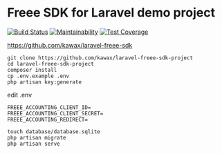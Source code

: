 # Freee SDK for Laravel demo project

[![Build Status](https://travis-ci.com/kawax/laravel-freee-sdk-project.svg?branch=master)](https://travis-ci.com/kawax/laravel-freee-sdk-project)
[![Maintainability](https://api.codeclimate.com/v1/badges/042ac6a248fb1e80d25e/maintainability)](https://codeclimate.com/github/kawax/laravel-freee-sdk-project/maintainability)
[![Test Coverage](https://api.codeclimate.com/v1/badges/042ac6a248fb1e80d25e/test_coverage)](https://codeclimate.com/github/kawax/laravel-freee-sdk-project/test_coverage)

https://github.com/kawax/laravel-freee-sdk

```
git clone https://github.com/kawax/laravel-freee-sdk-project
cd laravel-freee-sdk-project
composer install
cp .env.example .env
php artisan key:generate
```

edit .env

```
FREEE_ACCOUNTING_CLIENT_ID=
FREEE_ACCOUNTING_CLIENT_SECRET=
FREEE_ACCOUNTING_REDIRECT=
```

```
touch database/database.sqlite
php artisan migrate
php artisan serve
```
